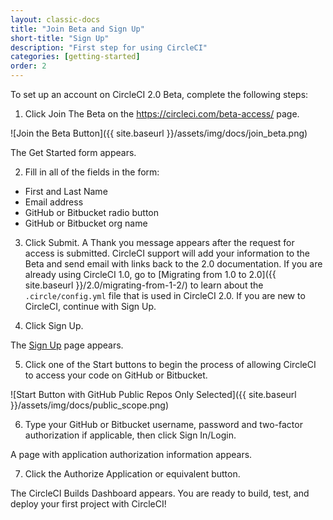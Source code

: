 ```yaml
---
layout: classic-docs
title: "Join Beta and Sign Up"
short-title: "Sign Up"
description: "First step for using CircleCI"
categories: [getting-started]
order: 2
---
```


To set up an account on CircleCI 2.0 Beta, complete the following steps:

1. Click Join The Beta on the <https://circleci.com/beta-access/> page. 

![Join the Beta Button]({{ site.baseurl }}/assets/img/docs/join_beta.png)

The Get Started form appears.

2. Fill in all of the fields in the form:
- First and Last Name 
- Email address
- GitHub or Bitbucket radio button
- GitHub or Bitbucket org name

3. Click Submit.
A Thank you message appears after the request for access is submitted. CircleCI support will add your information to the Beta and send email with links back to the 2.0 documentation. If you are already using CircleCI 1.0, go to [Migrating from 1.0 to 2.0]({{ site.baseurl }}/2.0/migrating-from-1-2/) to learn about the `.circle/config.yml` file that is used in CircleCI 2.0. If you are new to CircleCI, continue with Sign Up.

4. Click Sign Up.

The [Sign Up](https://circleci.com/signup/) page appears.

5. Click one of the Start buttons to begin the process of allowing CircleCI to access your code on GitHub or Bitbucket.

![Start Button with GitHub Public Repos Only Selected]({{ site.baseurl }}/assets/img/docs/public_scope.png)

6. Type your GitHub or Bitbucket username, password and two-factor authorization if applicable, then click Sign In/Login.

A page with application authorization information appears. 

7. Click the Authorize Application or equivalent button. 

The CircleCI Builds Dashboard appears. You are ready to build, test, and deploy your first project with CircleCI! 


